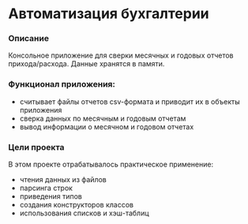 Автоматизация бухгалтерии
============
### Описание
Консольное приложение для сверки месячных и годовых отчетов прихода/расхода. Данные хранятся в памяти.

### Функционал приложения:
* считывает файлы отчетов csv-формата и приводит их в объекты приложения
* сверка данных по месячным и годовым отчетам
* вывод информации о месячном и годовом отчетах

### Цели проекта

В этом проекте отрабатывалось практическое применение:
* чтения данных из файлов
* парсинга строк
* приведения типов
* создания конструкторов классов
* использования списков и хэш-таблиц
